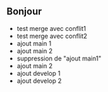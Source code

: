 ## Bonjour
* test merge avec conflit1
* test merge avec conflit2
* ajout main 1
* ajout main 2
* suppression de "ajout main1"
* ajout main 2
* ajout develop 1
* ajout develop 2

